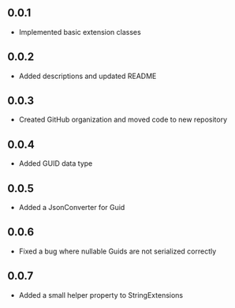 ## 0.0.1

- Implemented basic extension classes

## 0.0.2

- Added descriptions and updated README

## 0.0.3

- Created GitHub organization and moved code to new repository

## 0.0.4

- Added GUID data type

## 0.0.5

- Added a JsonConverter for Guid

## 0.0.6

- Fixed a bug where nullable Guids are not serialized correctly

## 0.0.7

- Added a small helper property to StringExtensions